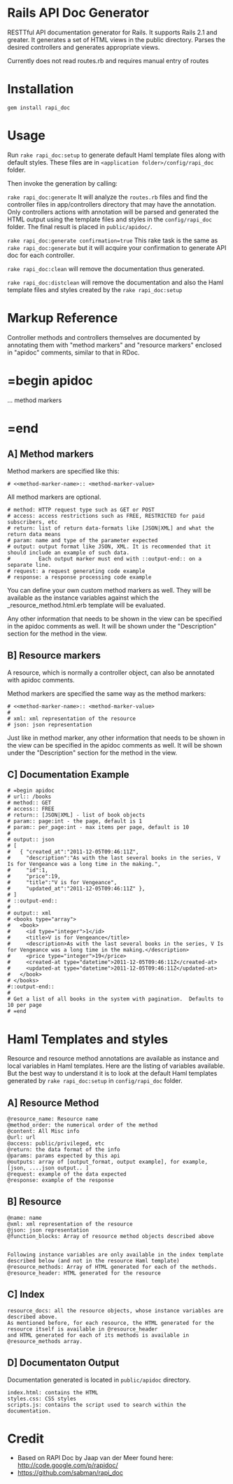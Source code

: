 Rails API Doc Generator
=======================

RESTTful API documentation generator for Rails. It supports Rails 2.1 and greater. It generates a set of HTML views in the public directory. Parses the desired controllers and generates appropriate views.

Currently does not read routes.rb and requires manual entry of routes

Installation
============

`gem install rapi_doc`

Usage
=====

Run `rake rapi_doc:setup` to generate default Haml template files along with default styles.
These files are in `<application folder>/config/rapi_doc` folder. 

Then invoke the generation by calling:

`rake rapi_doc:generate`
It will analyze the `routes.rb` files and find the controller files in app/controllers directory that may have the annotation.
Only controllers actions with annotation will be parsed and generated the HTML output using the template files and styles
in the `config/rapi_doc` folder.
The final result is placed in `public/apidoc/`.

`rake rapi_doc:generate confirmation=true`
This rake task is the same as `rake rapi_doc:generate` but it will acquire your confirmation to generate API doc for each controller.

`rake rapi_doc:clean`
will remove the documentation thus generated.

`rake rapi_doc:distclean`
will remove the documentation and also the Haml template files and styles created by the `rake rapi_doc:setup`


Markup Reference
================

Controller methods and controllers themselves are documented by annotating them with "method markers" and
"resource markers" enclosed in "apidoc" comments, similar to that in RDoc.

  # =begin apidoc
  ... method markers
  # =end

A] Method markers
-----------------

Method markers are specified like this:

    # <<method-marker-name>:: <method-marker-value>

All method markers are optional.

    # method: HTTP request type such as GET or POST
    # access: access restrictions such as FREE, RESTRICTED for paid subscribers, etc
    # return: list of return data-formats like [JSON|XML] and what the return data means
    # param: name and type of the parameter expected
    # output: output format like JSON, XML. It is recommended that it should include an example of such data.
    #         Each output marker must end with ::output-end:: on a separate line.
    # request: a request generating code example
    # response: a response processing code example

You can define your own custom method markers as well.
They will be available as the instance variables against which the _resource_method.html.erb template
will be evaluated.

Any other information that needs to be shown in the view can be specified in the apidoc comments as well.
It will be shown under the "Description" section for the method in the view.


B] Resource markers
-------------------

A resource, which is normally a controller object, can also be annotated with apidoc comments. 

Method markers are specified the same way as the method markers:

    # <<method-marker-name>:: <method-marker-value>
    # 
    # xml: xml representation of the resource
    # json: json representation

Just like in method marker, any other information that needs to be shown in the view can be specified in the apidoc comments as well.
It will be shown under the "Description" section for the method in the view.


C] Documentation Example
---------------------

    # =begin apidoc
    # url:: /books
    # method:: GET
    # access:: FREE
    # return:: [JSON|XML] - list of book objects
    # param:: page:int - the page, default is 1
    # param:: per_page:int - max items per page, default is 10
    #
    # output:: json
    # [
    #   { "created_at":"2011-12-05T09:46:11Z",
    #     "description":"As with the last several books in the series, V Is for Vengeance was a long time in the making.",
    #     "id":1,
    #     "price":19,
    #     "title":"V is for Vengeance",
    #     "updated_at":"2011-12-05T09:46:11Z" },
    # ]
    # ::output-end::
    #
    # output:: xml
    # <books type="array">
    #   <book>
    #     <id type="integer">1</id>
    #     <title>V is for Vengeance</title>
    #     <description>As with the last several books in the series, V Is for Vengeance was a long time in the making.</description>
    #     <price type="integer">19</price>
    #     <created-at type="datetime">2011-12-05T09:46:11Z</created-at>
    #     <updated-at type="datetime">2011-12-05T09:46:11Z</updated-at>
    #   </book>
    # </books>
    #::output-end::
    #
    # Get a list of all books in the system with pagination.  Defaults to 10 per page
    # =end



Haml Templates and styles
=========================

Resource and resource method annotations are available as instance and local variables in Haml templates.
Here are the listing of variables available. But the best way to understand it is to look at the default 
Haml templates generated by `rake rapi_doc:setup` in `config/rapi_doc` folder.


A] Resource Method
------------------

    @resource_name: Resource name
    @method_order: the numerical order of the method
    @content: All Misc info
    @url: url
    @access: public/privileged, etc
    @return: the data format of the info
    @params: params expected by this api
    @outputs: array of [output_format, output example], for example, [json, ....json output.. ]
    @request: example of the data expected
    @response: example of the response


B] Resource
-----------

    @name: name
    @xml: xml representation of the resource
    @json: json representation
    @function_blocks: Array of resource method objects described above


    Following instance variables are only available in the index template described below (and not in the resource Haml template)
    @resource_methods: Array of HTML generated for each of the methods. 
    @resource_header: HTML generated for the resource


C] Index
--------

    resource_docs: all the resource objects, whose instance variables are described above.
    As mentioned before, for each resource, the HTML generated for the resource itself is available in @resource_header
    and HTML generated for each of its methods is available in @resource_methods array. 



D] Documentaton Output
----------------------

Documentation generated is located in `public/apidoc` directory.

    index.html: contains the HTML 
    styles.css: CSS styles
    scripts.js: contains the script used to search within the documentation.


Credit
======

* Based on RAPI Doc by Jaap van der Meer found here: http://code.google.com/p/rapidoc/
* https://github.com/sabman/rapi_doc
